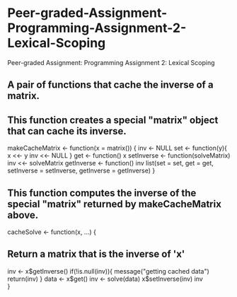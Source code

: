 # Peer-graded-Assignment-Programming-Assignment-2-Lexical-Scoping
Peer-graded Assignment: Programming Assignment 2: Lexical Scoping
## A pair of functions that cache the inverse of a matrix.
## This function creates a special "matrix" object that can cache its inverse.

makeCacheMatrix <- function(x = matrix()) {
  inv <- NULL
  set <- function(y){
    x <<- y
    inv <<- NULL
  }
  get <- function() x
  setInverse <- function(solveMatrix) inv <<- solveMatrix
  getInverse <- function() inv
  list(set = set, get = get, setInverse = setInverse, getInverse = getInverse)
}



## This function computes the inverse of the special "matrix" returned by makeCacheMatrix above.
cacheSolve <- function(x, ...) {
  ## Return a matrix that is the inverse of 'x'
  inv <- x$getInverse()
  if(!is.null(inv)){
    message("getting cached data")
    return(inv)
  }
  data <- x$get()
  inv <- solve(data)
  x$setInverse(inv)
  inv      
}
